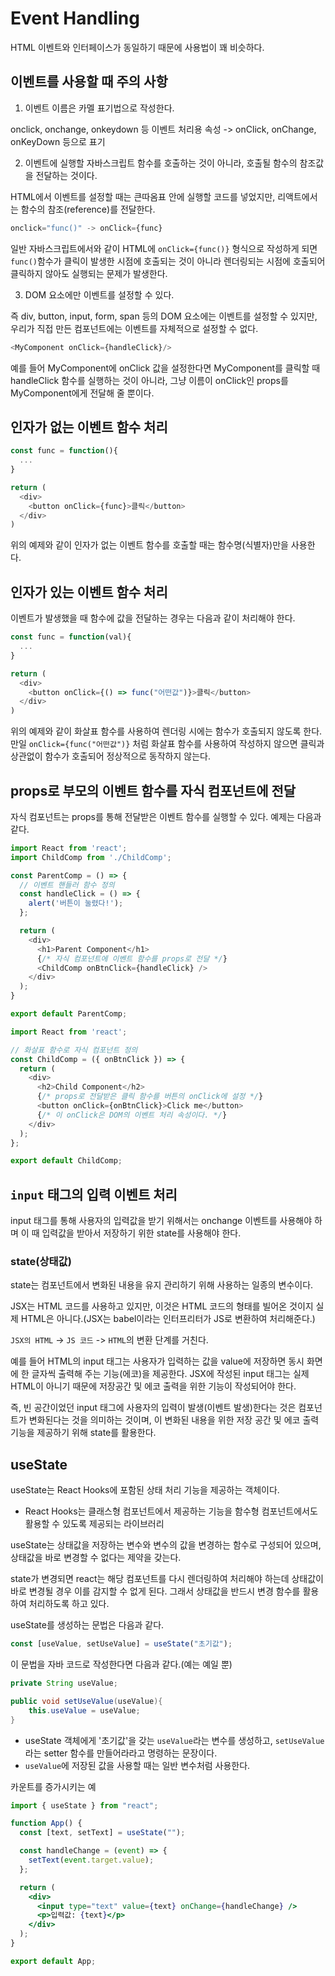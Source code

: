 # Event Handling
HTML 이벤트와 인터페이스가 동일하기 때문에 사용법이 꽤 비슷하다.

## 이벤트를 사용할 때 주의 사항

1. 이벤트 이름은 카멜 표기법으로 작성한다.

onclick, onchange, onkeydown 등 이벤트 처리용 속성 -> onClick, onChange, onKeyDown 등으로 표기


2. 이벤트에 실행할 자바스크립트 함수를 호출하는 것이 아니라, 호출될 함수의 참조값을 전달하는 것이다.

HTML에서 이벤트를 설정할 때는 큰따옴표 안에 실행할 코드를 넣었지만, 리액트에서는 함수의 참조(reference)를 전달한다.

```javascript
onclick="func()" -> onClick={func}
```

일반 자바스크립트에서와 같이 HTML에 ```onClick={func()}``` 형식으로 작성하게 되면 ```func()```함수가 클릭이 발생한 시점에 호출되는 것이 아니라 렌더링되는 시점에 호출되어 클릭하지 않아도 실행되는 문제가 발생한다.


3. DOM 요소에만 이벤트를 설정할 수 있다.

즉 div, button, input, form, span 등의 DOM 요소에는 이벤트를 설정할 수 있지만, 우리가 직접 만든 컴포넌트에는 이벤트를 자체적으로 설정할 수 없다.

```javascript
<MyComponent onClick={handleClick}/>
```

예를 들어 MyComponent에 onClick 값을 설정한다면 MyComponent를 클릭할 때 handleClick 함수를 실행하는 것이 아니라, 그냥 이름이 onClick인 props를 MyComponent에게 전달해 줄 뿐이다.


## 인자가 없는 이벤트 함수 처리

```javascript
const func = function(){
  ...
}

return (
  <div>
    <button onClick={func}>클릭</button>
  </div>
)
```

위의 예제와 같이 인자가 없는 이벤트 함수를 호출할 때는 함수명(식별자)만을 사용한다.

## 인자가 있는 이벤트 함수 처리
이벤트가 발생했을 때 함수에 값을 전달하는 경우는 다음과 같이 처리해야 한다.

```javascript
const func = function(val){
  ...
}

return (
  <div>
    <button onClick={() => func("어떤값")}>클릭</button>
  </div>
)
```

위의 예제와 같이 화살표 함수를 사용하여 렌더링 시에는 함수가 호출되지 않도록 한다. 만일 ```onClick={func("어떤값")}``` 처럼 화살표 함수를 사용하여 작성하지 않으면 클릭과 상관없이 함수가 호출되어 정상적으로 동작하지 않는다.

## props로 부모의 이벤트 함수를 자식 컴포넌트에 전달
자식 컴포넌트는 props를 통해 전달받은 이벤트 함수를 실행할 수 있다. 예제는 다음과 같다.

```javascript
import React from 'react';
import ChildComp from './ChildComp';

const ParentComp = () => {
  // 이벤트 핸들러 함수 정의
  const handleClick = () => {
    alert('버튼이 눌렸다!');
  };

  return (
    <div>
      <h1>Parent Component</h1>
      {/* 자식 컴포넌트에 이벤트 함수를 props로 전달 */}
      <ChildComp onBtnClick={handleClick} />
    </div>
  );
}

export default ParentComp;
```

```javascript
import React from 'react';

// 화살표 함수로 자식 컴포넌트 정의
const ChildComp = ({ onBtnClick }) => {
  return (
    <div>
      <h2>Child Component</h2>
      {/* props로 전달받은 클릭 함수를 버튼의 onClick에 설정 */}
      <button onClick={onBtnClick}>Click me</button>
      {/* 이 onClick은 DOM의 이벤트 처리 속성이다. */}
    </div>
  );
};

export default ChildComp;
```

## ``input`` 태그의 입력 이벤트 처리
input 태그를 통해 사용자의 입력값을 받기 위해서는 onchange 이벤트를 사용해야 하며 이 때 입력값을 받아서 저장하기 위한 state를 사용해야 한다.

### state(상태값)
state는 컴포넌트에서 변화된 내용을 유지 관리하기 위해 사용하는 일종의 변수이다. 

JSX는 HTML 코드를 사용하고 있지만, 이것은 HTML 코드의 형태를 빌어온 것이지 실제 HTML은 아니다.(JSX는 babel이라는 인터프리터가 JS로 변환하여 처리해준다.)

```JSX의 HTML``` -> ```JS 코드``` -> ```HTML```의 변환 단계를 거친다.

예를 들어 HTML의 input 태그는 사용자가 입력하는 값을 value에 저장하면 동시 화면에 한 글자씩 출력해 주는 기능(에코)을 제공한다. JSX에 작성된 input 태그는 실제 HTML이 아니기 때문에 저장공간 및 에코 출력을 위한 기능이 작성되어야 한다.

즉, 빈 공간이었던 input 태그에 사용자의 입력이 발생(이벤트 발생)한다는 것은 컴포넌트가 변화된다는 것을 의미하는 것이며, 이 변화된 내용을 위한 저장 공간 및 에코 출력 기능을 제공하기 위해 state를 활용한다.

## useState
useState는 React Hooks에 포함된 상태 처리 기능을 제공하는 객체이다.
- React Hooks는 클래스형 컴포넌트에서 제공하는 기능을 함수형 컴포넌트에서도 활용할 수 있도록 제공되는 라이브러리

useState는 상태값을 저장하는 변수와 변수의 값을 변경하는 함수로 구성되어 있으며, 상태값을 바로 변경할 수 없다는 제약을 갖는다.

state가 변경되면 react는 해당 컴포넌트를 다시 렌더링하여 처리해야 하는데 상태값이 바로 변경될 경우 이를 감지할 수 없게 된다. 그래서 상태값을 반드시 변경 함수를 활용하여 처리하도록 하고 있다. 

useState를 생성하는 문법은 다음과 같다.

```javascript
const [useValue, setUseValue] = useState("초기값");
```

이 문법을 자바 코드로 작성한다면 다음과 같다.(예는 예일 뿐)

```java
private String useValue;

public void setUseValue(useValue){
    this.useValue = useValue;
}
```

- useState 객체에게 '초기값'을 갖는 `useValue`라는 변수를 생성하고, `setUseValue`라는 setter 함수를 만들어라라고 명령하는 문장이다.
- `useValue`에 저장된 값을 사용할 때는 일반 변수처럼 사용한다.

카운트를 증가시키는 예
```jsx
import { useState } from "react";

function App() {
  const [text, setText] = useState("");

  const handleChange = (event) => {
    setText(event.target.value);
  };

  return (
    <div>
      <input type="text" value={text} onChange={handleChange} />
      <p>입력값: {text}</p>
    </div>
  );
}

export default App;
```

